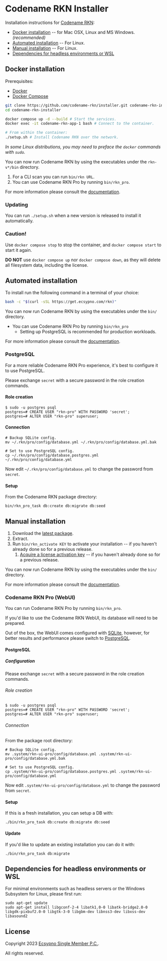 # Codename RKN Installer

Installation instructions for [Codename RKN](https://ecsypno.com/pages/codename-rkn):

* [Docker installation](#docker-installation) -- for Mac OSX, Linux and MS Windows. _(recommended)_
* [Automated installation](#automated-installation) -- For Linux.
* [Manual installation](#manual-installation) -- For Linux.
* [Dependencies for headless environments or WSL](#dependencies-for-headless-environments-or-wsl)

## Docker installation

Prerequisites:
* [Docker](https://www.docker.com/)
* [Docker Compose](https://docs.docker.com/compose/)

```bash
git clone https://github.com/codename-rkn/installer.git codename-rkn-installer
cd codename-rkn-installer

docker compose up -d --build # Start the services.
docker exec -it codename-rkn-app-1 bash # Connect to the container.

# From within the container:
./setup.sh # Install Codename RKN over the network.
```
_In some Linux distributions, you may need to preface the `docker` commands with `sudo`._

You can now run Codename RKN by using the executables under the `rkn-v*/bin` directory.

1. For a CLI scan you can run `bin/rkn URL`.
2. You can use Codename RKN Pro by running `bin/rkn_pro`.

For more information please consult the [documentation](https://documentation.ecsypno.com/rkn/).

### Updating

You can run `./setup.sh` when a new version is released to install it automatically.

### Caution!

Use `docker compose stop` to stop the container, and `docker compose start` to start it again.

**DO NOT** use `docker compose up` nor `docker compose down`, as they will delete all filesystem
data, including the license.

## Automated installation

To install run the following command in a terminal of your choice:

```bash
bash -c "$(curl -sSL https://get.ecsypno.com/rkn)"
```

You can now run Codename RKN by using the executables under the `bin/` directory.

* You can use Codename RKN Pro by running `bin/rkn_pro`
   * Setting up PostgreSQL is recommended for production workloads.

For more information please consult the [documentation](https://documentation.ecsypno.com/rkn/).

### PostgreSQL

For a more reliable Codename RKN Pro experience, it's best to configure it to use PostgreSQL.

Please exchange `secret` with a secure password in the role creation commands.

#### Role creation

```
$ sudo -u postgres psql
postgres=# CREATE USER "rkn-pro" WITH PASSWORD 'secret';
postgres=# ALTER USER "rkn-pro" superuser;
```

#### Connection

```
# Backup SQLite config.
mv ~/.rkn/pro/config/database.yml ~/.rkn/pro/config/database.yml.bak

# Set to use PostgreSQL config.
cp ~/.rkn/pro/config/database.postgres.yml ~/.rkn/pro/config/database.yml
```

Now edit `~/.rkn/pro/config/database.yml` to change the password from `secret`.

#### Setup

From the Codename RKN package directory:

    bin/rkn_pro_task db:create db:migrate db:seed

## Manual installation

1. Download the [latest package](https://github.com/codename-rkn/installer/releases).
2. Extract.
3. Run `bin/rkn_activate KEY` to activate your installation -- if you haven't already done so for a previous release.
   1. [Acquire a license activation key](https://ecsypno.com/)  -- if you haven't already done so for a previous release.

You can now run Codename RKN by using the executables under the `bin/` directory.

For more information please consult the [documentation](https://documentation.ecsypno.com/rkn/).

### Codename RKN Pro (WebUI)

You can run Codename RKN Pro by running `bin/rkn_pro`.

If you'd like to use the Codename RKN WebUI, its database will need to be prepared.

Out of the box, the WebUI comes configured with [SQLite](https://sqlite.org/index.html), however,
for better results and performance please switch to [PostgreSQL](https://www.postgresql.org/).

#### PostgreSQL

##### Configuration

Please exchange `secret` with a secure password in the role creation commands.

###### Role creation

```
$ sudo -u postgres psql
postgres=# CREATE USER "rkn-pro" WITH PASSWORD 'secret';
postgres=# ALTER USER "rkn-pro" superuser;
```

###### Connection

From the package root directory:

```
# Backup SQLite config.
mv .system/rkn-ui-pro/config/database.yml .system/rkn-ui-pro/config/database.yml.bak

# Set to use PostgreSQL config.
cp .system/rkn-ui-pro/config/database.postgres.yml .system/rkn-ui-pro/config/database.yml
```

Now edit `.system/rkn-ui-pro/config/database.yml` to change the password from `secret`.

#### Setup

If this is a fresh installation, you can setup a DB with:

    ./bin/rkn_pro_task db:create db:migrate db:seed

#### Update

If you'd like to update an existing installation you can do it with:

    ./bin/rkn_pro_task db:migrate

## Dependencies for headless environments or WSL

For minimal environments such as headless servers or the Windows Subsystem for Linux, please first run:

```
sudo apt-get update
sudo apt-get install libgconf-2-4 libatk1.0-0 libatk-bridge2.0-0 libgdk-pixbuf2.0-0 libgtk-3-0 libgbm-dev libnss3-dev libxss-dev libasound2
```

## License

Copyright 2023 [Ecsypno Single Member P.C.](https://ecsypno.com/).

All rights reserved.
